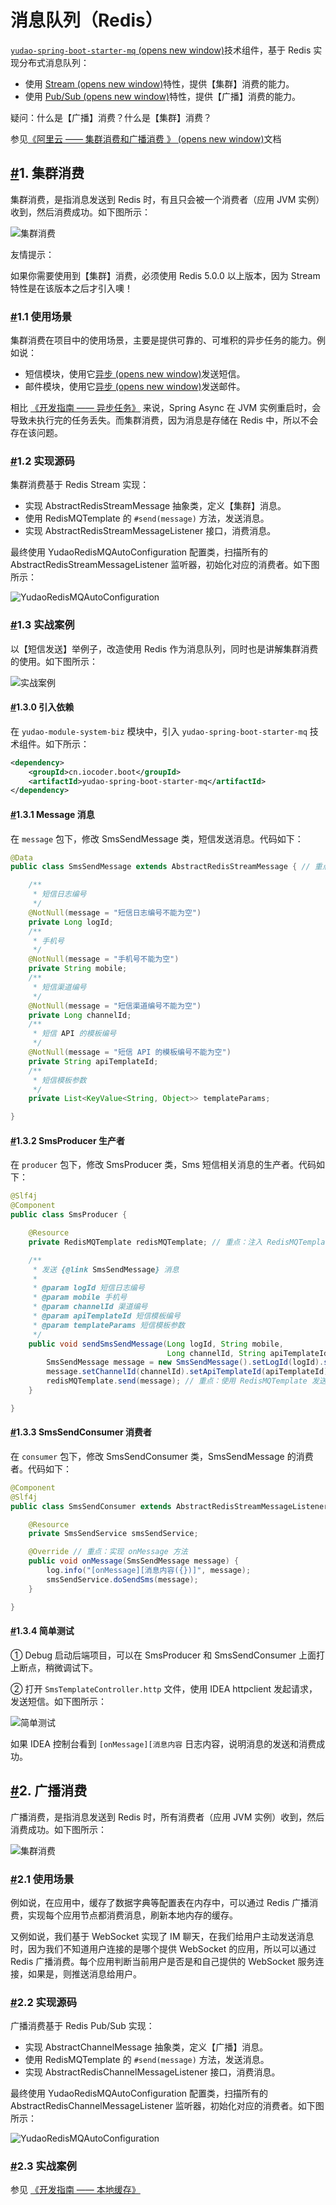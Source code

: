 # 消息队列（Redis）

[`yudao-spring-boot-starter-mq` (opens new window)](https://github.com/YunaiV/ruoyi-vue-pro/blob/master/yudao-framework/yudao-spring-boot-starter-mq/)技术组件，基于 Redis 实现分布式消息队列：

- 使用 [Stream (opens new window)](http://www.redis.cn/topics/streams-intro.html)特性，提供【集群】消费的能力。
- 使用 [Pub/Sub (opens new window)](http://www.redis.cn/topics/pubsub.html)特性，提供【广播】消费的能力。

疑问：什么是【广播】消费？什么是【集群】消费？

参见[《阿里云 —— 集群消费和广播消费 》 (opens new window)](https://help.aliyun.com/zh/apsaramq-for-rocketmq/cloud-message-queue-rocketmq-4-x-series/developer-reference/clustering-consumption-and-broadcasting-consumption)文档

## [#](https://doc.iocoder.cn/message-queue/redis/#_1-集群消费)1. 集群消费

集群消费，是指消息发送到 Redis 时，有且只会被一个消费者（应用 JVM 实例）收到，然后消费成功。如下图所示：

![集群消费](https://doc.iocoder.cn/img/%E6%B6%88%E6%81%AF%E9%98%9F%E5%88%97/Redis/%E9%9B%86%E7%BE%A4%E6%B6%88%E8%B4%B9.png)

友情提示：

如果你需要使用到【集群】消费，必须使用 Redis 5.0.0 以上版本，因为 Stream 特性是在该版本之后才引入噢！

### [#](https://doc.iocoder.cn/message-queue/redis/#_1-1-使用场景)1.1 使用场景

集群消费在项目中的使用场景，主要是提供可靠的、可堆积的异步任务的能力。例如说：

- 短信模块，使用它[异步 (opens new window)](https://github.com/YunaiV/ruoyi-vue-pro/blob/master/yudao-module-system/yudao-module-system-biz/src/main/java/cn/iocoder/yudao/module/system/mq/consumer/sms/SmsSendConsumer.java)发送短信。
- 邮件模块，使用它[异步 (opens new window)](https://github.com/YunaiV/ruoyi-vue-pro/blob/master/yudao-module-system/yudao-module-system-biz/src/main/java/cn/iocoder/yudao/module/system/mq/consumer/mail/MailSendConsumer.java)发送邮件。

相比 [《开发指南 —— 异步任务》](https://doc.iocoder.cn/async-task) 来说，Spring Async 在 JVM 实例重启时，会导致未执行完的任务丢失。而集群消费，因为消息是存储在 Redis 中，所以不会存在该问题。

### [#](https://doc.iocoder.cn/message-queue/redis/#_1-2-实现源码)1.2 实现源码

集群消费基于 Redis Stream 实现：

- 实现 AbstractRedisStreamMessage 抽象类，定义【集群】消息。
- 使用 RedisMQTemplate 的 `#send(message)` 方法，发送消息。
- 实现 AbstractRedisStreamMessageListener 接口，消费消息。

最终使用 YudaoRedisMQAutoConfiguration 配置类，扫描所有的 AbstractRedisStreamMessageListener 监听器，初始化对应的消费者。如下图所示：

![YudaoRedisMQAutoConfiguration](https://doc.iocoder.cn/img/%E6%B6%88%E6%81%AF%E9%98%9F%E5%88%97/Redis/YudaoRedisMQAutoConfiguration.png)

### [#](https://doc.iocoder.cn/message-queue/redis/#_1-3-实战案例)1.3 实战案例

以【短信发送】举例子，改造使用 Redis 作为消息队列，同时也是讲解集群消费的使用。如下图所示：

![实战案例](https://doc.iocoder.cn/img/%E6%B6%88%E6%81%AF%E9%98%9F%E5%88%97/Redis/%E9%9B%86%E7%BE%A4%E6%B6%88%E8%B4%B9-%E6%A1%88%E4%BE%8B.png)

#### [#](https://doc.iocoder.cn/message-queue/redis/#_1-3-0-引入依赖)1.3.0 引入依赖

在 `yudao-module-system-biz` 模块中，引入 `yudao-spring-boot-starter-mq` 技术组件。如下所示：

```xml
<dependency>
    <groupId>cn.iocoder.boot</groupId>
    <artifactId>yudao-spring-boot-starter-mq</artifactId>
</dependency>
```

#### [#](https://doc.iocoder.cn/message-queue/redis/#_1-3-1-message-消息)1.3.1 Message 消息

在 `message` 包下，修改 SmsSendMessage 类，短信发送消息。代码如下：

```java
@Data
public class SmsSendMessage extends AbstractRedisStreamMessage { // 重点：需要继承 AbstractRedisStreamMessage 类

    /**
     * 短信日志编号
     */
    @NotNull(message = "短信日志编号不能为空")
    private Long logId;
    /**
     * 手机号
     */
    @NotNull(message = "手机号不能为空")
    private String mobile;
    /**
     * 短信渠道编号
     */
    @NotNull(message = "短信渠道编号不能为空")
    private Long channelId;
    /**
     * 短信 API 的模板编号
     */
    @NotNull(message = "短信 API 的模板编号不能为空")
    private String apiTemplateId;
    /**
     * 短信模板参数
     */
    private List<KeyValue<String, Object>> templateParams;

}
```

#### [#](https://doc.iocoder.cn/message-queue/redis/#_1-3-2-smsproducer-生产者)1.3.2 SmsProducer 生产者

在 `producer` 包下，修改 SmsProducer 类，Sms 短信相关消息的生产者。代码如下：

```java
@Slf4j
@Component
public class SmsProducer {

    @Resource
    private RedisMQTemplate redisMQTemplate; // 重点：注入 RedisMQTemplate 对象

    /**
     * 发送 {@link SmsSendMessage} 消息
     *
     * @param logId 短信日志编号
     * @param mobile 手机号
     * @param channelId 渠道编号
     * @param apiTemplateId 短信模板编号
     * @param templateParams 短信模板参数
     */
    public void sendSmsSendMessage(Long logId, String mobile,
                                   Long channelId, String apiTemplateId, List<KeyValue<String, Object>> templateParams) {
        SmsSendMessage message = new SmsSendMessage().setLogId(logId).setMobile(mobile);
        message.setChannelId(channelId).setApiTemplateId(apiTemplateId).setTemplateParams(templateParams);
        redisMQTemplate.send(message); // 重点：使用 RedisMQTemplate 发送消息
    }

}
```

#### [#](https://doc.iocoder.cn/message-queue/redis/#_1-3-3-smssendconsumer-消费者)1.3.3 SmsSendConsumer 消费者

在 `consumer` 包下，修改 SmsSendConsumer 类，SmsSendMessage 的消费者。代码如下：

```java
@Component
@Slf4j
public class SmsSendConsumer extends AbstractRedisStreamMessageListener<SmsSendMessage> { // 重点：继承 AbstractRedisStreamMessageListener 类，并填写对应的 Message 类

    @Resource
    private SmsSendService smsSendService;

    @Override // 重点：实现 onMessage 方法
    public void onMessage(SmsSendMessage message) {
        log.info("[onMessage][消息内容({})]", message);
        smsSendService.doSendSms(message);
    }

}
```

#### [#](https://doc.iocoder.cn/message-queue/redis/#_1-3-4-简单测试)1.3.4 简单测试

① Debug 启动后端项目，可以在 SmsProducer 和 SmsSendConsumer 上面打上断点，稍微调试下。

② 打开 `SmsTemplateController.http` 文件，使用 IDEA httpclient 发起请求，发送短信。如下图所示：

![简单测试](https://doc.iocoder.cn/img/%E6%B6%88%E6%81%AF%E9%98%9F%E5%88%97/%E5%86%85%E5%AD%98/%E7%AE%80%E5%8D%95%E6%B5%8B%E8%AF%95.png)

如果 IDEA 控制台看到 `[onMessage][消息内容` 日志内容，说明消息的发送和消费成功。

## [#](https://doc.iocoder.cn/message-queue/redis/#_2-广播消费)2. 广播消费

广播消费，是指消息发送到 Redis 时，所有消费者（应用 JVM 实例）收到，然后消费成功。如下图所示：

![集群消费](https://doc.iocoder.cn/img/%E6%B6%88%E6%81%AF%E9%98%9F%E5%88%97/Redis/%E5%B9%BF%E6%92%AD%E6%B6%88%E8%B4%B9.png)

### [#](https://doc.iocoder.cn/message-queue/redis/#_2-1-使用场景)2.1 使用场景

例如说，在应用中，缓存了数据字典等配置表在内存中，可以通过 Redis 广播消费，实现每个应用节点都消费消息，刷新本地内存的缓存。

又例如说，我们基于 WebSocket 实现了 IM 聊天，在我们给用户主动发送消息时，因为我们不知道用户连接的是哪个提供 WebSocket 的应用，所以可以通过 Redis 广播消费。每个应用判断当前用户是否是和自己提供的 WebSocket 服务连接，如果是，则推送消息给用户。

### [#](https://doc.iocoder.cn/message-queue/redis/#_2-2-实现源码)2.2 实现源码

广播消费基于 Redis Pub/Sub 实现：

- 实现 AbstractChannelMessage 抽象类，定义【广播】消息。
- 使用 RedisMQTemplate 的 `#send(message)` 方法，发送消息。
- 实现 AbstractRedisChannelMessageListener 接口，消费消息。

最终使用 YudaoRedisMQAutoConfiguration 配置类，扫描所有的 AbstractRedisChannelMessageListener 监听器，初始化对应的消费者。如下图所示：

![YudaoRedisMQAutoConfiguration](https://doc.iocoder.cn/img/%E6%B6%88%E6%81%AF%E9%98%9F%E5%88%97/Redis/YudaoRedisMQAutoConfiguration-02.png)

### [#](https://doc.iocoder.cn/message-queue/redis/#_2-3-实战案例)2.3 实战案例

参见 [《开发指南 —— 本地缓存》](https://doc.iocoder.cn/local-cache)